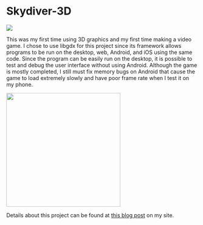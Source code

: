 # Skydiver-3D

<img src="http://michaelscarlett.blog.com/files/2014/09/ss1.png">

This was my first time using 3D graphics and my first time making a video game. I chose to use libgdx for this project since its framework allows programs to be run on the desktop, web, Android, and iOS using the same code. Since the program can be easily run on the desktop, it is possible to test and debug the user interface without using Android. Although the game is mostly completed, I still must fix memory bugs on Android that cause the game to load extremely slowly and have poor frame rate when I test it on my phone.

<img src="http://michaelscarlett.blog.com/files/2014/09/ss3.png" style="width:300px">

Details about this project can be found at <a href="http://michaelscarlett.blog.com/2014/09/02/creating-a-3d-skydiving-game-for-android/" style="width:300px">this blog post</a> on my site.
